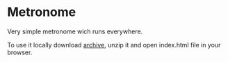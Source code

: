# Metronome

Very simple metronome wich runs everywhere.

To use it locally download [archive](https://github.com/vshmakov/metronome/archive/refs/heads/master.zip), unzip it and open index.html file in your browser.